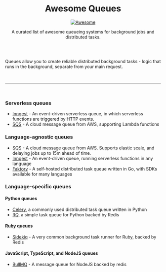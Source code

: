 <div align="center">
<h1 align="center">
        Awesome Queues
</h1>

<a href="https://github.com/sindresorhus/awesome">
        <img src="https://awesome.re/badge-flat.svg" alt="Awesome">
</a>

<p class="center">
        A curated list of awesome queueing systems for background jobs and distributed tasks.
</p>
</div>

<br />
<br />


Queues allow you to create reliable distributed background tasks - logic that runs in the background, separate from your main request.

<br />
<hr />
<br />

### Serverless queues

- [Inngest](https://github.com/inngest/inngest-cli) - An event-driven serverless queue, in which serverless functions are triggered by HTTP events.
- [SQS](https://aws.amazon.com/sqs/) - A cloud message queue from AWS, supporting Lambda functions

### Language-agnostic queues

- [SQS](https://aws.amazon.com/sqs/) - A cloud message queue from AWS.  Supports elastic scale, and delaying jobs up to 15m ahead of time.
- [Inngest](https://github.com/inngest/inngest-cli) - An event-driven queue, running serverless functions in any language
- [Faktory](https://github.com/contribsys/faktory) - A self-hosted distributed task queue written in Go, with SDKs available for many languages

### Language-specific queues

#### Python queues

- [Celery](https://github.com/celery/celery), a commonly used distributed task queue written in Python
- [RQ](https://github.com/rq/rq), a simple task queue for Python backed by Redis

#### Ruby queues

- [Sidekiq](https://github.com/mperham/sidekiq) - A very common background task runner for Ruby, backed by Redis

#### JavaScript, TypeScript, and NodeJS queues

- [BullMQ](https://github.com/taskforcesh/bullmq) - A message queue for NodeJS backed by redis
